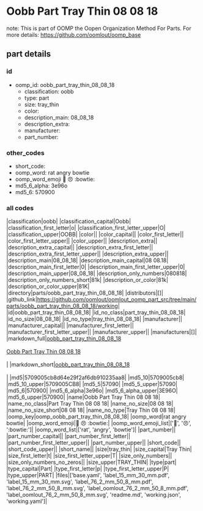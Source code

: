 # Oobb Part Tray Thin 08 08 18  

note: This is part of OOMP the Oopen Organization Method For Parts. For more details: https://github.com/oomlout/oomp_base

##  part details





### id
* oomp_id: oobb_part_tray_thin_08_08_18
  * classification: oobb
  * type: part
  * size: tray_thin
  * color: 
  * description_main: 08_08_18
  * description_extra: 
  * manufacturer: 
  * part_number: 

### other_codes
* short_code: 
* oomp_word: rat angry bowtie
* oomp_word_emoji :rat: :angry: :bowtie:
* md5_6_alpha: 3e96o
* md5_6: 570900

### all codes 
|classification|oobb|
|classification_capital|Oobb|
|classification_first_letter|o|
|classification_first_letter_upper|O|
|classification_upper|OOBB|
|color||
|color_capital||
|color_first_letter||
|color_first_letter_upper||
|color_upper||
|description_extra||
|description_extra_capital||
|description_extra_first_letter||
|description_extra_first_letter_upper||
|description_extra_upper||
|description_main|08_08_18|
|description_main_capital|08 08.18|
|description_main_first_letter|0|
|description_main_first_letter_upper|0|
|description_main_upper|08_08_18|
|description_only_numbers|080818|
|description_only_numbers_short|81k|
|description_or_color|81k|
|description_or_color_upper|81K|
|directory|parts/oobb_part_tray_thin_08_08_18|
|distributors|[]|
|github_link|https://github.com/oomlout/oomlout_oomp_part_src/tree/main/parts/oobb_part_tray_thin_08_08_18/working|
|id|oobb_part_tray_thin_08_08_18|
|id_no_class|part_tray_thin_08_08_18|
|id_no_size|08_08_18|
|id_no_type|tray_thin_08_08_18|
|manufacturer||
|manufacturer_capital||
|manufacturer_first_letter||
|manufacturer_first_letter_upper||
|manufacturer_upper||
|manufacturers|[]|
|markdown_full|[oobb_part_tray_thin_08_08_18](https://github.com/oomlout/oomlout_oomp_part_src/tree/main/parts/oobb_part_tray_thin_08_08_18/working)<br>[](https://github.com/oomlout/oomlout_oomp_part_src/tree/main/parts/oobb_part_tray_thin_08_08_18/working)<br>[Oobb Part Tray Thin 08 08 18](https://github.com/oomlout/oomlout_oomp_part_src/tree/main/parts/oobb_part_tray_thin_08_08_18/working)<br><br>|
|markdown_short|[oobb_part_tray_thin_08_08_18](https://github.com/oomlout/oomlout_oomp_part_src/tree/main/parts/oobb_part_tray_thin_08_08_18/working)<br><br>|
|md5|5709005cb8d64e29f2af6db910235aa8|
|md5_10|5709005cb8|
|md5_10_upper|5709005CB8|
|md5_5|57090|
|md5_5_upper|57090|
|md5_6|570900|
|md5_6_alpha|3e96o|
|md5_6_alpha_upper|3E96O|
|md5_6_upper|570900|
|name|Oobb Part Tray Thin 08 08 18|
|name_no_class|Part Tray Thin 08 08 18|
|name_no_size|08 08 18|
|name_no_size_short|08 08 18|
|name_no_type|Tray Thin 08 08 18|
|oomp_key|oomp_oobb_part_tray_thin_08_08_18|
|oomp_word|rat angry bowtie|
|oomp_word_emoji|:rat: :angry: :bowtie:|
|oomp_word_emoji_list|[':rat:', ':angry:', ':bowtie:']|
|oomp_word_list|['rat', 'angry', 'bowtie']|
|part_number||
|part_number_capital||
|part_number_first_letter||
|part_number_first_letter_upper||
|part_number_upper||
|short_code||
|short_code_upper||
|short_name||
|size|tray_thin|
|size_capital|Tray Thin|
|size_first_letter|t|
|size_first_letter_upper|T|
|size_only_numbers||
|size_only_numbers_no_zeros||
|size_upper|TRAY_THIN|
|type|part|
|type_capital|Part|
|type_first_letter|p|
|type_first_letter_upper|P|
|type_upper|PART|
|files|['base.yaml', 'label_15_mm_30_mm.pdf', 'label_15_mm_30_mm.svg', 'label_76_2_mm_50_8_mm.pdf', 'label_76_2_mm_50_8_mm.svg', 'label_oomlout_76_2_mm_50_8_mm.pdf', 'label_oomlout_76_2_mm_50_8_mm.svg', 'readme.md', 'working.json', 'working.yaml']|
